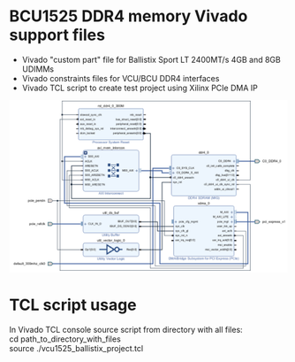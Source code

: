 # BCU1525 DDR4 memory Vivado support files

- Vivado "custom part" file for Ballistix Sport LT 2400MT/s 4GB and 8GB UDIMMs
- Vivado constraints files for VCU/BCU DDR4 interfaces
- Vivado TCL script to create test project using Xilinx PCIe DMA IP

![Vivado_Block_Diagram](vcu1525_ballistix_project.png?raw=true "Vivado Block Diagram")

# TCL script usage

In Vivado TCL console source script from directory with all files:<br>
cd path_to_directory_with_files<br>
source ./vcu1525_ballistix_project.tcl<br>

